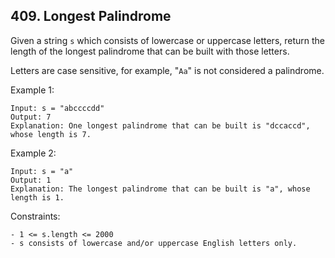 ## 409. Longest Palindrome

Given a string `s` which consists of lowercase or uppercase letters, return the length of the longest
palindrome that can be built with those letters.

Letters are case sensitive, for example, "`Aa`" is not considered a palindrome.

Example 1:

```
Input: s = "abccccdd"
Output: 7
Explanation: One longest palindrome that can be built is "dccaccd", whose length is 7.
```

Example 2:

```
Input: s = "a"
Output: 1
Explanation: The longest palindrome that can be built is "a", whose length is 1.
```

Constraints:

```
- 1 <= s.length <= 2000
- s consists of lowercase and/or uppercase English letters only.
```
